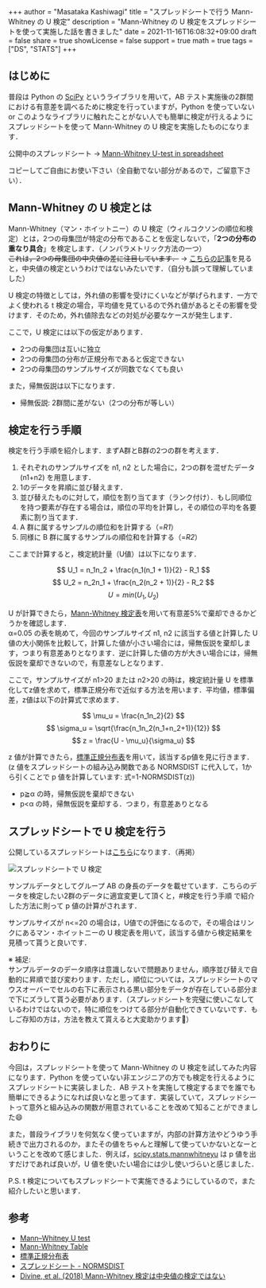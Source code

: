 +++
author = "Masataka Kashiwagi"
title = "スプレッドシートで行う Mann-Whitney の U 検定"
description = "Mann-Whitney の U 検定をスプレッドシートを使って実施した話を書きました"
date = 2021-11-16T16:08:32+09:00
draft = false
share = true
showLicense = false
support = true
math = true
tags = ["DS", "STATS"]
+++

## はじめに

普段は Python の [SciPy](https://scipy.org/) というライブラリを用いて，AB テスト実施後の2群間における有意差を調べるために検定を行っていますが，Python を使っていない or このようなライブラリに触れたことがない人でも簡単に検定が行えるようにスプレッドシートを使って Mann-Whitney の U 検定を実施したものになります．

公開中のスプレッドシート → <u>[Mann-Whitney U-test in spreadsheet](https://docs.google.com/spreadsheets/d/1fxzMimSCCsrONp3dIkaVcxLsv915YGmxM4U4n6XH67I/edit?usp=sharing)</u>

コピーしてご自由にお使い下さい（全自動でない部分があるので，ご留意下さい）．

## Mann-Whitney の U 検定とは

Mann-Whitney（マン・ホイットニー）の U 検定（ウィルコクソンの順位和検定）とは，2つの母集団が特定の分布であることを仮定しないで，「**2つの分布の重なり具合**」を検定します．（ノンパラメトリック方法の一つ）<br>
~~これは，2つの母集団の中央値の差に注目しています．~~ → [こちらの記事](https://elsur.jpn.org/mt/2018/09/002684.html)を見ると，中央値の検定というわけではないみたいです．（自分も誤って理解していました）

U 検定の特徴としては，外れ値の影響を受けにくいなどが挙げられます．一方でよく使われる t 検定の場合，平均値を見ているので外れ値があるとその影響を受けます．そのため，外れ値除去などの対処が必要なケースが発生します．

ここで，U 検定には以下の仮定があります．

- 2つの母集団は互いに独立
- 2つの母集団の分布が正規分布であると仮定できない
- 2つの母集団のサンプルサイズが同数でなくても良い

また，帰無仮説は以下になります．

- 帰無仮説: 2群間に差がない（2つの分布が等しい）

## 検定を行う手順

検定を行う手順を紹介します．まずA群とB群の2つの群を考えます．

1. それぞれのサンプルサイズを n1, n2 とした場合に，2つの群を混ぜたデータ (n1+n2) を用意します．
2. 1のデータを昇順に並び替えます．
3. 並び替えたものに対して，順位を割り当てます（ランク付け）．もし同順位を持つ要素が存在する場合は，順位の平均を計算し，その順位の平均を各要素に割り当てます．
4. A 群に属するサンプルの順位和を計算する（=<i>R1</i>）
5. 同様に B 群に属するサンプルの順位和を計算する（=<i>R2</i>）

ここまで計算すると，検定統計量（U値）は以下になります．

$$ U_1 = n_1n_2 + \frac{n_1(n_1 + 1)}{2} - R_1 $$
$$ U_2 = n_2n_1 + \frac{n_2(n_2 + 1)}{2} - R_2 $$
$$ U = min(U_1, U_2) $$

U が計算できたら，[Mann-Whitney 検定表](https://www.real-statistics.com/statistics-tables/mann-whitney-table/)を用いて有意差5%で棄却できるかどうかを確認します．<br>
α=0.05 の表を眺めて，今回のサンプルサイズ n1, n2 に該当する値と計算した U 値の大小関係を比較して，計算した値が小さい場合には，帰無仮説を棄却します，つまり有意差ありとなります．逆に計算した値の方が大きい場合には，帰無仮説を棄却できないので，有意差なしとなります．

ここで，サンプルサイズが n1>20 または n2>20 の時は，検定統計量 U を標準化してz値を求めて，標準正規分布で近似する方法を用います．平均値，標準偏差，z値は以下の計算式で求めます．

$$ \mu_u = \frac{n_1n_2}{2} $$
$$ \sigma_u = \sqrt{\frac{n_1n_2(n_1+n_2+1)}{12}} $$
$$ z = \frac{U - \mu_u}{\sigma_u} $$

z 値が計算できたら，[標準正規分布表](https://staff.aist.go.jp/t.ihara/normsdist.html)を用いて，該当するp値を見に行きます．<br>
(z 値をスプレッドシートの組み込み関数である NORMSDIST に代入して，1から引くことで p 値を計算しています: 式=1-NORMSDIST(z))

- p≧α の時，帰無仮説を棄却できない
- p<α の時，帰無仮説を棄却する．つまり，有意差ありとなる

## スプレッドシートで U 検定を行う

公開しているスプレッドシートは[こちら](https://docs.google.com/spreadsheets/d/1fxzMimSCCsrONp3dIkaVcxLsv915YGmxM4U4n6XH67I/edit?usp=sharing)になります．（再掲）

![スプレッドシートで U 検定](../../img/u-test1.png "U-test")

サンプルデータとしてグループ AB の身長のデータを載せています．こちらのデータを検定したい2群のデータに適宜変更して頂くと，#検定を行う手順 で紹介した方法に則って p 値の計算がされます．

サンプルサイズが n<=20 の場合は，U値での評価になるので，その場合はリンクにあるマン・ホイットニーの U 検定表を用いて，該当する値から検定結果を見積って貰うと良いです．

※ 補足:<br>
サンプルデータのデータ順序は意識しないで問題ありません，順序並び替えで自動的に昇順で並び変わります．ただし，順位については，スプレッドシートのマウスオーバーでセルの右下に表示される黒い部分をデータが存在している部分まで下にズラして貰う必要があります．（スプレッドシートを完璧に使いこなしているわけではないので，特に順位をつけてる部分が自動化できていないです．もしご存知の方は，方法を教えて貰えると大変助かります:pray:）

## おわりに

今回は，スプレッドシートを使って Mann-Whitney の U 検定を試してみた内容になります．Python を使っていない非エンジニアの方でも検定を行えるようにスプレッドシートに実装しました．AB テストを実施して検定するまでを誰でも簡単にできるようになれば良いなと思ってます．実装していて，スプレッドシートって意外と組み込みの関数が用意されていることを改めて知ることができました:smile:

また，普段ライブラリを何気なく使っていますが，内部の計算方法やどうゆう手続きで出力されるのか，またその値をちゃんと理解して使っていかないとなーということを改めて感じました．例えば，[scipy.stats.mannwhitneyu](https://docs.scipy.org/doc/scipy/reference/generated/scipy.stats.mannwhitneyu.html) は p 値を出すだけであれば良いが，U 値を使いたい場合には少し使いづらいと感じました．

P.S. t 検定についてもスプレッドシートで実施できるようにしているので，また紹介したいと思います．

## 参考

- [Mann–Whitney U test](https://en.wikipedia.org/wiki/Mann%E2%80%93Whitney_U_test)
- [Mann-Whitney Table](https://www.real-statistics.com/statistics-tables/mann-whitney-table/)
- [標準正規分布表](https://staff.aist.go.jp/t.ihara/normsdist.html)
- [スプレッドシート - NORMSDIST](https://support.google.com/docs/answer/3094089)
- [Divine, et al. (2018) Mann-Whitney 検定は中央値の検定ではない](https://elsur.jpn.org/mt/2018/09/002684.html)
